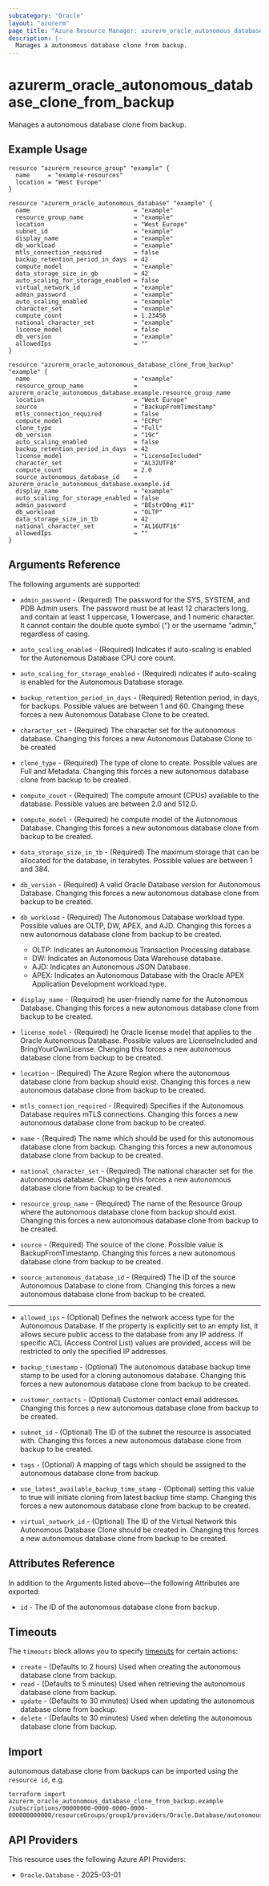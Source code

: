 ```yaml
---
subcategory: "Oracle"
layout: "azurerm"
page_title: "Azure Resource Manager: azurerm_oracle_autonomous_database_clone_from_backup"
description: |-
  Manages a autonomous database clone from backup.
---
```


# azurerm_oracle_autonomous_database_clone_from_backup

Manages a autonomous database clone from backup.

## Example Usage

```hcl
resource "azurerm_resource_group" "example" {
  name     = "example-resources"
  location = "West Europe"
}

resource "azurerm_oracle_autonomous_database" "example" {
  name                             = "example"
  resource_group_name              = "example"
  location                         = "West Europe"
  subnet_id                        = "example"
  display_name                     = "example"
  db_workload                      = "example"
  mtls_connection_required         = false
  backup_retention_period_in_days  = 42
  compute_model                    = "example"
  data_storage_size_in_gb          = 42
  auto_scaling_for_storage_enabled = false
  virtual_network_id               = "example"
  admin_password                   = "example"
  auto_scaling_enabled             = "example"
  character_set                    = "example"
  compute_count                    = 1.23456
  national_character_set           = "example"
  license_model                    = false
  db_version                       = "example"
  allowedIps                       = ""
}

resource "azurerm_oracle_autonomous_database_clone_from_backup" "example" {
  name                             = "example"
  resource_group_name              = azurerm_oracle_autonomous_database.example.resource_group_name
  location                         = "West Europe"
  source                           = "BackupFromTimestamp"
  mtls_connection_required         = false
  compute_model                    = "ECPU"
  clone_type                       = "Full"
  db_version                       = "19c"
  auto_scaling_enabled             = false
  backup_retention_period_in_days  = 42
  license_model                    = "LicenseIncluded"
  character_set                    = "AL32UTF8"
  compute_count                    = 2.0
  source_autonomous_database_id    = azurerm_oracle_autonomous_database.example.id
  display_name                     = "example"
  auto_scaling_for_storage_enabled = false
  admin_password                   = "BEstrO0ng_#11"
  db_workload                      = "OLTP"
  data_storage_size_in_tb          = 42
  national_character_set           = "AL16UTF16"
  allowedIps                       = ""
}
```

## Arguments Reference

The following arguments are supported:

* `admin_password` - (Required) The password for the SYS, SYSTEM, and PDB Admin users. The password must be at least 12 characters long, and contain at least 1 uppercase, 1 lowercase, and 1 numeric character. It cannot contain the double quote symbol (") or the username "admin," regardless of casing.

* `auto_scaling_enabled` - (Required) Indicates if auto-scaling is enabled for the Autonomous Database CPU core count.

* `auto_scaling_for_storage_enabled` - (Required) ndicates if auto-scaling is enabled for the Autonomous Database storage.

* `backup_retention_period_in_days` - (Required) Retention period, in days, for backups. Possible values are between 1 and 60. Changing these forces a new Autonomous Database Clone to be created.

* `character_set` - (Required) The character set for the autonomous database. Changing this forces a new Autonomous Database Clone to be created

* `clone_type` - (Required) The type of clone to create. Possible values are Full and Metadata. Changing this forces a new autonomous database clone from backup to be created.

* `compute_count` - (Required) The compute amount (CPUs) available to the database. Possible values are between 2.0 and 512.0.

* `compute_model` - (Required) he compute model of the Autonomous Database. Changing this forces a new autonomous database clone from backup to be created.

* `data_storage_size_in_tb` - (Required) The maximum storage that can be allocated for the database, in terabytes. Possible values are between 1 and 384.

* `db_version` - (Required) A valid Oracle Database version for Autonomous Database. Changing this forces a new autonomous database clone from backup to be created.

* `db_workload` - (Required) The Autonomous Database workload type. Possible values are OLTP, DW, APEX, and AJD. Changing this forces a new autonomous database clone from backup to be created.

    * OLTP: Indicates an Autonomous Transaction Processing database. 
    * DW: Indicates an Autonomous Data Warehouse database. 
    * AJD: Indicates an Autonomous JSON Database. 
    * APEX: Indicates an Autonomous Database with the Oracle APEX Application Development workload type.

* `display_name` - (Required) he user-friendly name for the Autonomous Database. Changing this forces a new autonomous database clone from backup to be created.

* `license_model` - (Required) he Oracle license model that applies to the Oracle Autonomous Database. Possible values are LicenseIncluded and BringYourOwnLicense. Changing this forces a new autonomous database clone from backup to be created.

* `location` - (Required) The Azure Region where the autonomous database clone from backup should exist. Changing this forces a new autonomous database clone from backup to be created.

* `mtls_connection_required` - (Required) Specifies if the Autonomous Database requires mTLS connections. Changing this forces a new autonomous database clone from backup to be created.

* `name` - (Required) The name which should be used for this autonomous database clone from backup. Changing this forces a new autonomous database clone from backup to be created.

* `national_character_set` - (Required) The national character set for the autonomous database. Changing this forces a new autonomous database clone from backup to be created.

* `resource_group_name` - (Required) The name of the Resource Group where the autonomous database clone from backup should exist. Changing this forces a new autonomous database clone from backup to be created.

* `source` - (Required) The source of the clone. Possible value is BackupFromTimestamp. Changing this forces a new autonomous database clone from backup to be created.

* `source_autonomous_database_id` - (Required) The ID of the source Autonomous Database to clone from. Changing this forces a new autonomous database clone from backup to be created.

---

* `allowed_ips` - (Optional) Defines the network access type for the Autonomous Database. If the property is explicitly set to an empty list, it allows secure public access to the database from any IP address. If specific ACL (Access Control List) values are provided, access will be restricted to only the specified IP addresses.

* `backup_timestamp` - (Optional) The autonomous database backup time stamp to be used for a cloning autonomous database. Changing this forces a new autonomous database clone from backup to be created.

* `customer_contacts` - (Optional) Customer contact email addresses. Changing this forces a new autonomous database clone from backup to be created.

* `subnet_id` - (Optional) The ID of the subnet the resource is associated with. Changing this forces a new autonomous database clone from backup to be created.

* `tags` - (Optional) A mapping of tags which should be assigned to the autonomous database clone from backup.

* `use_latest_available_backup_time_stamp` - (Optional) setting this value to true will initiate cloning from latest backup time stamp. Changing this forces a new autonomous database clone from backup to be created.

* `virtual_network_id` - (Optional) The ID of the Virtual Network this Autonomous Database Clone should be created in. Changing this forces a new autonomous database clone from backup to be created.

## Attributes Reference

In addition to the Arguments listed above—the following Attributes are exported: 

* `id` - The ID of the autonomous database clone from backup.

## Timeouts

The `timeouts` block allows you to specify [timeouts](https://www.terraform.io/language/resources/syntax#operation-timeouts) for certain actions:

* `create` - (Defaults to 2 hours) Used when creating the autonomous database clone from backup.
* `read` - (Defaults to 5 minutes) Used when retrieving the autonomous database clone from backup.
* `update` - (Defaults to 30 minutes) Used when updating the autonomous database clone from backup.
* `delete` - (Defaults to 30 minutes) Used when deleting the autonomous database clone from backup.

## Import

autonomous database clone from backups can be imported using the `resource id`, e.g.

```shell
terraform import azurerm_oracle_autonomous_database_clone_from_backup.example /subscriptions/00000000-0000-0000-0000-000000000000/resourceGroups/group1/providers/Oracle.Database/autonomousDatabases/example
```

## API Providers
<!-- This section is generated, changes will be overwritten -->
This resource uses the following Azure API Providers:

* `Oracle.Database` - 2025-03-01
